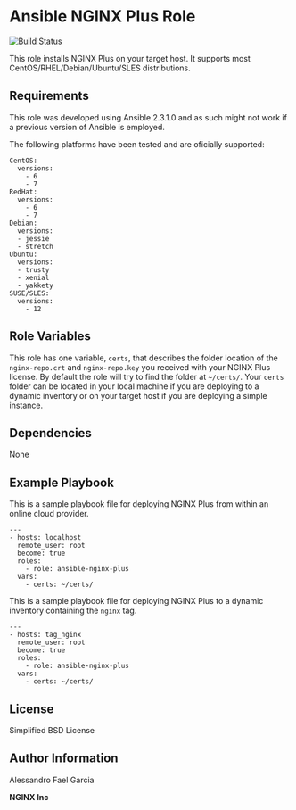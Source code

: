 Ansible NGINX Plus Role
=======================

[![Build Status](https://travis-ci.org/nginxinc/ansible-role-nginx-plus.svg?branch=master)](https://travis-ci.org/nginxinc/ansible-role-nginx-plus)

This role installs NGINX Plus on your target host. It supports most CentOS/RHEL/Debian/Ubuntu/SLES distributions.

Requirements
------------

This role was developed using Ansible 2.3.1.0 and as such might not work if a previous version of Ansible is employed.

The following platforms have been tested and are oficially supported:

    CentOS:
      versions:
        - 6
        - 7
    RedHat:
      versions:
        - 6
        - 7
    Debian:
      versions:
      - jessie
      - stretch
    Ubuntu:
      versions:
      - trusty
      - xenial
      - yakkety
    SUSE/SLES:
      versions:
        - 12

Role Variables
--------------

This role has one variable, `certs`, that describes the folder location of the `nginx-repo.crt` and `nginx-repo.key` you received with your NGINX Plus license. By default the role will try to find the folder at `~/certs/`. Your `certs` folder can be located in your local machine if you are deploying to a dynamic inventory or on your target host if you are deploying a simple instance.

Dependencies
------------

None

Example Playbook
----------------

This is a sample playbook file for deploying NGINX Plus from within an online cloud provider.

    ---
    - hosts: localhost
      remote_user: root
      become: true
      roles:
        - role: ansible-nginx-plus
      vars:
        - certs: ~/certs/

This is a sample playbook file for deploying NGINX Plus to a dynamic inventory containing the `nginx` tag.

    ---
    - hosts: tag_nginx
      remote_user: root
      become: true
      roles:
        - role: ansible-nginx-plus
      vars:
        - certs: ~/certs/

License
-------

Simplified BSD License

Author Information
------------------

Alessandro Fael Garcia

**NGINX Inc**

